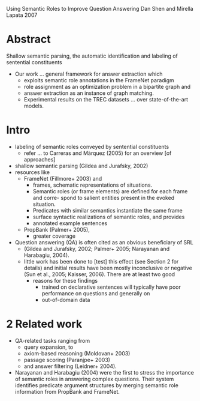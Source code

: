 Using Semantic Roles to Improve Question Answering
Dan Shen and Mirella Lapata
2007

# Abstract

Shallow semantic parsing, the automatic identification and labeling of
sentential constituents
* Our work ... general framework for answer extraction which
  * exploits semantic role annotations in the FrameNet paradigm
  * role assignment as an optimization problem in a bipartite graph and
  * answer extraction as an instance of graph matching.
  * Experimental results on the TREC datasets ... over state-of-the-art models.

# Intro

* labeling of semantic roles conveyed by sentential constituents
  * refer ... to Carreras and Màrquez (2005) for an overview [of approaches]
* shallow semantic parsing (Gildea and Jurafsky, 2002)
* resources like
  * FrameNet (Fillmore+ 2003) and
    * frames, schematic representations of situations.
    * Semantic roles (or frame elements) are defined for each frame and corre-
      spond to salient entities present in the evoked situation.
    * Predicates with similar semantics instantiate the same frame
    * surface syntactic realizations of semantic roles, and provides
    * annotated example sentences
  * PropBank (Palmer+ 2005),
    * greater coverage
* Question answering (QA) is often cited as an obvious beneficiary of SRL
  * (Gildea and Jurafsky, 2002; Palmer+ 2005; Narayanan and Harabagiu,
    2004).
  * little work has been done to [test] this effect (see Section 2 for details)
    and initial results have been mostly inconclusive or negative (Sun et al.,
    2005; Kaisser, 2006). There are at least two good
    * reasons for these findings
      * trained on declarative sentences will typically have poor performance
        on questions and generally on
      * out-of-domain data

# 2 Related work

* QA-related tasks ranging from
  * query expansion, to
  * axiom-based reasoning (Moldovan+ 2003)
  * passage scoring (Paranjpe+ 2003)
  * and answer filtering (Leidner+ 2004).
* Narayanan and Harabagiu (2004) were the first to stress the importance of
  semantic roles in answering complex questions. Their system identifies
  predicate argument structures by merging semantic role information from
  PropBank and FrameNet.
